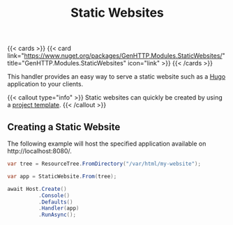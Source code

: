 ﻿---
title: Static Websites
description: Simple way to host static websites with sitemap and robots.txt support
weight: 4
cascade:
  type: docs
---

{{< cards >}}
{{< card link="https://www.nuget.org/packages/GenHTTP.Modules.StaticWebsites/" title="GenHTTP.Modules.StaticWebsites" icon="link" >}}
{{< /cards >}}

This handler provides an easy way to serve a static website such as a [Hugo](https://gohugo.io/)
application to your clients.

{{< callout type="info" >}}
Static websites can quickly be created by using a [project template](../../templates).
{{< /callout >}}

## Creating a Static Website

The following example will host the specified application available on http://localhost:8080/.

```csharp
var tree = ResourceTree.FromDirectory("/var/html/my-website");

var app = StaticWebsite.From(tree);

await Host.Create()
          .Console()
          .Defaults()
          .Handler(app)
          .RunAsync();
```
